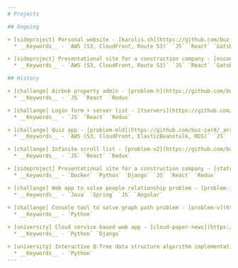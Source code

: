```yaml
---
# Projects

## Ongoing

+ [sideproject] Personal website - [karolis.sh](https://github.com/buz-zard/karolis.sh)
  * __Keywords__ - `AWS (S3, CloudFront, Route 53)` `JS` `React` `Gatsby`

+ [sideproject] Presentational site for a construction company - [esconstruction.eu](https://github.com/buz-zard/cc-web)
  * __Keywords__ - `AWS (S3, CloudFront, Route 53)` `JS` `React` `Gatsby`

## History

+ [challange] Airbnb property admin - [problem-h](https://github.com/buz-zard/_archive/tree/master/problem-h) (2018-02)
  * __Keywords__ - `JS` `React` `Redux`

+ [challange] Login form + server list - [tservers](https://github.com/buz-zard/senior-frontend-party) (2017-09)
  * __Keywords__ - `JS` `React` `Redux`

+ [challange] Quiz app - [problem-mld](https://github.com/buz-zard/_archive/tree/master/problem-mld) (2017-05)
  * __Keywords__ - `AWS (S3, CloudFront, ElasticBeanstalk, RDS)` `JS` `Node` `Express` `React` `Redux`

+ [challange] Infinite scroll list - [problem-v2](https://github.com/buz-zard/_archive/tree/master/problem-v2) (2017-04)
  * __Keywords__ - `JS` `React` `Redux`

+ [sideproject] Presentational site for a construction company - [statrem](https://github.com/buz-zard/statrem-web) (2015-12)
  * __Keywords__ - `Docker` `Python` `Django` `JS` `React` `Redux`

+ [challange] Web app to solve people relationship problem - [problem-i](https://github.com/buz-zard/_archive/tree/master/problem-i) (2015-02)
  * __Keywords__ - `Java` `Spring` `JS` `Angular`
 
+ [challange] Console tool to solve graph path problem - [problem-v](https://github.com/buz-zard/_archive/tree/master/problem-v) (2015-02)
  * __Keywords__ - `Python`

+ [university] Cloud service based web app - [cloud-paper-news](https://github.com/buz-zard/_archive/tree/master/cloud-paper-news) (2014-10)
  * __Keywords__ - `Python` `Django`

+ [university] Interactive Q-Tree data structure algorithm implementation - [quadoctree](https://github.com/buz-zard/_archive/tree/master/quadoctree) (2014-03)
  * __Keywords__ - `Python`
---
```

